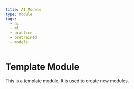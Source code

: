 ```yaml
---
title: AI Models
type: Module
tags:
  - ai
  - ml
  - practice
  - pretrained
  - models
---
```


# Template Module

This is a template module. It is used to create new modules.
